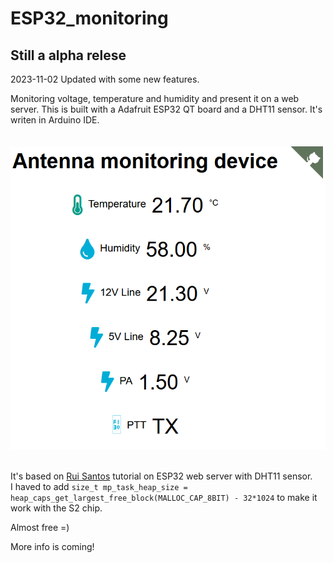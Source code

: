 # ESP32_monitoring

<h2> Still a alpha relese </h2>

2023-11-02 Updated with some new features.

Monitoring voltage, temperature and humidity and present it on a web server. 
This is built with a Adafruit ESP32 QT board and a DHT11 sensor. 
It's writen in Arduino IDE.
<br>
<br>
<br>
![alt text](https://raw.githubusercontent.com/Melkutt/ESP32_monitoring/main/src/New_Git_Pic.bmp)
<br>
<br>

It's based on <a href="https://randomnerdtutorials.com/esp32-dht11-dht22-temperature-humidity-web-server-arduino-ide/">Rui Santos</a> tutorial on ESP32 web server
with DHT11 sensor.
<br>
I haved to add <code>size_t mp_task_heap_size = heap_caps_get_largest_free_block(MALLOC_CAP_8BIT) - 32*1024</code> to make it work with the S2 chip.

Almost <i class="fa-regular fa-bug"></i> free =)


More info is coming!
